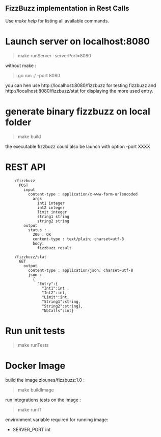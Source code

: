 
## FizzBuzz implementation in Rest Calls

Use *make help* for listing all available commands.    

# Launch server on localhost:8080
> make runServer -serverPort=8080  

without make :  
> go run ./ -port 8080  

you can hen use http://localhost:8080/fizzbuzz for testing fizzbuzz
and http://localhost:8080/fizzbuzz/stat for displaying the more used entry.

# generate binary fizzbuzz on local folder
> make build  

the executable fizzbuzz could also be launch with option -port XXXX  
# REST API

```
    /fizzbuzz   
      POST  
        input
          content-type : application/x-www-form-urlencoded  
            args  
              int1 integer  
              int2 integer  
              limit integer  
              string1 string  
              string2 string  
        output
          status :
            200 : OK
            content-type : text/plain; charset=utf-8  
            body:
              fizzbuzz result 
            
    /fizzbuzz/stat  
      GET  
        output  
          content-type : application/json; charset=utf-8  
          json : 
            {
              "Entry":{
                "Int1":int ,
                "Int2":int,
                "Limit":int,
                "String1":string,
                "String2":string},
                "NbCalls":int}
```

# Run unit tests
>make runTests

# Docker Image
build the image zlounes/fizzbuzz:1.0 : 
>make buildImage

run integrations tests on the image : 
>make runIT

environment variable required for running image: 
 - SERVER_PORT int

